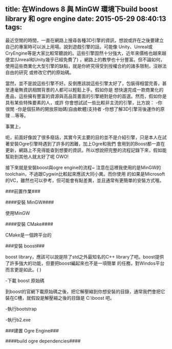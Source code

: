 title: 在Windows 8 與 MinGW 環境下build boost library 和 ogre engine
date: 2015-05-29 08:40:13
tags:
---

<!--more-->

最近空閒的時間，一直在網路上搜尋各種3D引擎的資訊，想說或許在之後要建立自己的專案時可以派上用場。說到遊戲引擎的話，可能像
Unity、Unreal或CryEngine等是大家比較常聽說的。這些引擎固然十分強大，近年來價格也越來越便宜(Unreal和Unity幾乎已經免費了)
，網路上的教學也十分豐富。但不論如何，使用這些商業化大型引擎的缺點，就是你終究得受到授權合約的諸多限制，沒辦法自由的研究
或修改它們的原始碼。

當然，並不是說這些引擎不好。反倒應該說這些引擎太好了，包裝得相當完善，甚至連毫無資訊相關背景的人都可以輕鬆上手。假如你是
想快速完成一款商業化的產品，這些擁有豐富的資源與高品質畫面的引擎絕對是你的首選。然而，假如你是具有某些特殊要素的人，或許
你會想試試一些比較非主流的引擎，比方說：
-你很閒
-你是個狂熱的開放原始碼(自由軟體)支持者
-你想了解3D引擎背後運作的原理
...等等。

事實上，

呃，前面好像說了很多廢話，其實今天主要的目的並不是介紹引擎，只是本人在試著安裝Ogre引擎時遇到了許多的困難，加上Ogre和我們
會用到的Boost都一直在更新，網路上不見得能查到想要的資訊，所以想說把完整的流程記錄下來，假如能幫助到其他人就太好了呢 OWO!

接下來就是安裝boost與ogre engine的流程~ 注意在這裡我使用的是MinGW的toolchain，不過跟Cygwin比較起來應該大同小異。而你使用
的如果是Microsoft的VC，雖然也可以參考，但可能會有點差異，並且通常有更簡單的安裝方式喔。

###前置作業###

####安裝 MinGW####

使用MinGW

####安裝 CMake####

CMake是一個跨平台的

###安裝 boost###

boost library，應該可以說是除了std之外最知名的C++ library了吧。boost提供了許多強大的功能，但要把boost編起來也不是一項簡單
的任務，對Windos平台而言更是如此。(  )

-下載 boost 原始碼

到boost的官網下載原始碼之後，把它解壓縮到你想安裝的目錄，通常我們會把它裝在C槽，就假設是解壓縮之後的目錄是 C:\boost 吧。

-執行bootstrap



-執行b2.exe


###建置 Ogre Engine###

####build ogre dependencies####

